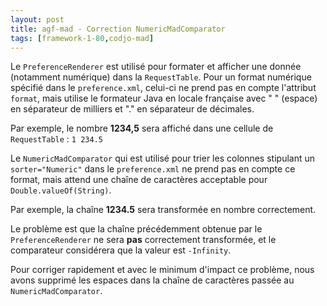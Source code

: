 ```yaml
---
layout: post
title: agf-mad - Correction NumericMadComparator
tags: [framework-1-80,codjo-mad]
---
```

Le ```PreferenceRenderer``` est utilisé pour formater et afficher une donnée (notamment numérique) dans la ```RequestTable```. Pour un format numérique spécifié dans le ```preference.xml```, celui-ci ne prend pas en compte l'attribut ```format```, mais utilise le formateur Java en locale française avec " " (espace) en séparateur de milliers et "." en séparateur de décimales.

Par exemple, le nombre **1234,5** sera affiché dans une cellule de ```RequestTable``` :
```1 234.5```

Le ```NumericMadComparator``` qui est utilisé pour trier les colonnes stipulant un ```sorter="Numeric"``` dans le ```preference.xml``` ne prend pas en compte ce format, mais attend une chaîne de caractères acceptable pour ```Double.valueOf(String)```.

Par exemple, la chaîne **1234.5** sera transformée en nombre correctement.

Le problème est que la chaîne précédemment obtenue par le ```PreferenceRenderer``` ne sera **pas** correctement transformée, et le comparateur considérera que la valeur est ```-Infinity```.

Pour corriger rapidement et avec le minimum d'impact ce problème, nous avons supprimé les espaces dans la chaîne de caractères passée au ```NumericMadComparator```.

